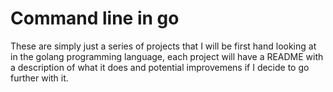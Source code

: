 # Command line in go #

These are simply just a series of projects that I will be first hand looking at in the golang programming language, each project will have a README with a description of what it does and potential improvemens if I decide to go further with it.